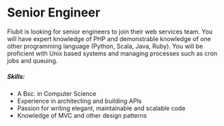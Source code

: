 Senior Engineer
===========================

Flubit is looking for senior engineers to join their web services team. You will have expert knowledge of PHP and demonstrable knowledge of one other programming language (Python, Scala, Java, Ruby). You will be proficient with Unix based systems and managing processes such as cron jobs and queuing.

##### Skills:
* A Bsc. in Computer Science
* Experience in architecting and building APIs
* Passion for writing elegant, maintainable and scalable code
* Knowledge of MVC and other design patterns